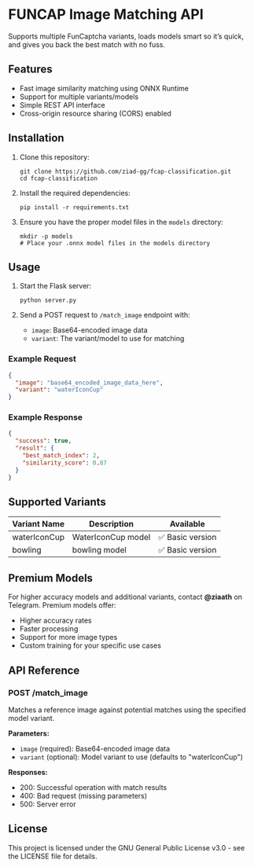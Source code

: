 # FUNCAP Image Matching API

Supports multiple FunCaptcha variants, loads models smart so it’s quick, and gives you back the best match with no fuss.

## Features

- Fast image similarity matching using ONNX Runtime
- Support for multiple variants/models
- Simple REST API interface
- Cross-origin resource sharing (CORS) enabled

## Installation

1. Clone this repository:
   ```
   git clone https://github.com/ziad-gg/fcap-classification.git
   cd fcap-classification
   ```

2. Install the required dependencies:
   ```
   pip install -r requirements.txt
   ```

3. Ensure you have the proper model files in the `models` directory:
   ```
   mkdir -p models
   # Place your .onnx model files in the models directory
   ```

## Usage

1. Start the Flask server:
   ```
   python server.py
   ```

2. Send a POST request to `/match_image` endpoint with:
   - `image`: Base64-encoded image data
   - `variant`: The variant/model to use for matching

### Example Request

```json
{
  "image": "base64_encoded_image_data_here",
  "variant": "waterIconCup"
}
```

### Example Response

```json
{
  "success": true,
  "result": {
    "best_match_index": 2,
    "similarity_score": 0.87
  }
}
```

## Supported Variants

| Variant Name | Description | Available |
|--------------|-------------|-----------|
| waterIconCup | WaterIconCup model | ✅ Basic version |
| bowling | bowling model | ✅ Basic version |

## Premium Models

For higher accuracy models and additional variants, contact **@ziaath** on Telegram. Premium models offer:

- Higher accuracy rates
- Faster processing
- Support for more image types
- Custom training for your specific use cases

## API Reference

### POST /match_image

Matches a reference image against potential matches using the specified model variant.

**Parameters:**
- `image` (required): Base64-encoded image data
- `variant` (optional): Model variant to use (defaults to "waterIconCup")

**Responses:**
- 200: Successful operation with match results
- 400: Bad request (missing parameters)
- 500: Server error

## License

This project is licensed under the GNU General Public License v3.0 - see the LICENSE file for details.